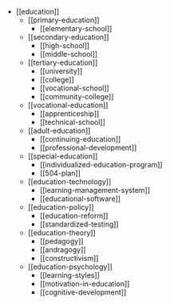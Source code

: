 - [[education]]
  - [[primary-education]]
    - [[elementary-school]]
  - [[secondary-education]]
    - [[high-school]]
    - [[middle-school]]
  - [[tertiary-education]]
    - [[university]]
    - [[college]]
    - [[vocational-school]]
    - [[community-college]]
  - [[vocational-education]]
    - [[apprenticeship]]
    - [[technical-school]]
  - [[adult-education]]
    - [[continuing-education]]
    - [[professional-development]]
  - [[special-education]]
    - [[individualized-education-program]]
    - [[504-plan]]
  - [[education-technology]]
    - [[learning-management-system]]
    - [[educational-software]]
  - [[education-policy]]
    - [[education-reform]]
    - [[standardized-testing]]
  - [[education-theory]]
    - [[pedagogy]]
    - [[andragogy]]
    - [[constructivism]]
  - [[education-psychology]]
    - [[learning-styles]]
    - [[motivation-in-education]]
    - [[cognitive-development]]
